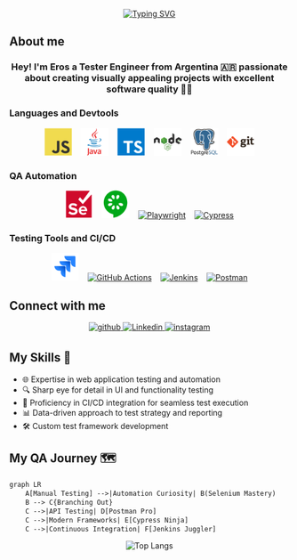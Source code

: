 <div align="center">

[![Typing SVG](https://readme-typing-svg.herokuapp.com?font=Poppins&weight=500&size=24&pause=1000&color=AEE5FFDD&background=1E1E1E&center=true&vCenter=true&random=true&height=100&lines=Welcome+to+my+Github+%F0%9F%92%BB;I'm+Eros+Calvimonti+%F0%9F%91%A8%F0%9F%8F%BB%E2%80%8D%F0%9F%92%BB;QA+Automation+Engineer+%F0%9F%96%A5%EF%B8%8F+%F0%9F%94%8D)](https://git.io/typing-svg)

</div>
  
## About me
### <div align="center"> Hey! I'm Eros a Tester Engineer from Argentina 🇦🇷 passionate about creating visually appealing projects with excellent software quality 👨‍💻  </div> ###   

<div>

### Languages and Devtools

<div align="center">
 <a href="https://developer.mozilla.org/en-US/docs/Web/JavaScript" target="_blank"><img src="https://github.com/devicons/devicon/raw/master/icons/javascript/javascript-original.svg" alt="JavaScript" height="50" /></a>&nbsp;&nbsp;&nbsp;
  <a href="https://docs.oracle.com/en/java/" target="_blank"><img src="https://github.com/devicons/devicon/raw/master/icons/java/java-original-wordmark.svg" alt="Java" height="50" /></a>&nbsp;&nbsp;&nbsp;
  <a href="https://www.typescriptlang.org/docs/" target="_blank"><img src="https://github.com/devicons/devicon/raw/master/icons/typescript/typescript-original.svg" alt="TypeScript" height="50" /></a>&nbsp;&nbsp;&nbsp;
  <a href="https://nodejs.org/en/docs/" target="_blank"><img src="https://github.com/devicons/devicon/raw/master/icons/nodejs/nodejs-original-wordmark.svg" alt="Node.js" height="50" /></a>&nbsp;&nbsp;&nbsp;
  <a href="https://www.postgresql.org/docs/" target="_blank"><img src="https://github.com/devicons/devicon/raw/master/icons/postgresql/postgresql-original-wordmark.svg" alt="PostgreSQL" height="50" /></a>&nbsp;&nbsp;&nbsp;
  <a href="https://git-scm.com/doc" target="_blank"><img src="https://github.com/devicons/devicon/raw/master/icons/git/git-original-wordmark.svg" alt="Git" height="50" /></a>
</div>

</td>
<td valign="top" width="33%" style="border: 1px solid white;">

### QA Automation

<div align="center">
  <a href="https://www.selenium.dev/" target="_blank"><img src="https://github.com/devicons/devicon/raw/master/icons/selenium/selenium-original.svg" alt="Selenium" height="50" /></a>&nbsp;&nbsp;&nbsp;
  <a href="https://cucumber.io/" target="_blank"><img src="https://github.com/devicons/devicon/raw/master/icons/cucumber/cucumber-plain.svg" alt="Cucumber" height="50" /></a>&nbsp;&nbsp;&nbsp;
  <a href="https://playwright.dev/" target="_blank"><img src="https://playwright.dev/img/playwright-logo.svg" alt="Playwright" height="50" /></a>&nbsp;&nbsp;&nbsp;
  <a href="https://www.cypress.io/" target="_blank"><img src="https://asset.brandfetch.io/idIq_kF0rb/idv3zwmSiY.jpeg" alt="Cypress" height="50" /></a>
</div>

</td>
<td valign="top" width="33%" style="border: 1px solid white;">

### Testing Tools and CI/CD
<div align="center">
  <a href="https://www.atlassian.com/software/jira" target="_blank"><img src="https://github.com/devicons/devicon/raw/master/icons/jira/jira-original.svg" alt="Jira" height="50" /></a>&nbsp;&nbsp;&nbsp;
  <a href="https://github.com/features/actions" target="_blank"><img src="https://github.githubassets.com/images/modules/site/features/actions-icon-actions.svg" alt="GitHub Actions" height="50" /></a>&nbsp;&nbsp;&nbsp;
  <a href="https://www.jenkins.io/" target="_blank"><img src="https://www.jenkins.io/images/logos/jenkins/jenkins.png" alt="Jenkins" height="50" /></a>&nbsp;&nbsp;&nbsp;
  <a href="https://www.postman.com/" target="_blank"><img src="https://www.vectorlogo.zone/logos/getpostman/getpostman-icon.svg" alt="Postman" height="50" /></a>
</div>

</div>

## Connect with me  
<div align="center">
<a href="https://github.com/eroscalvimonti" target="blank">
<img src=https://img.shields.io/badge/github-%2324292e.svg?&style=for-the-badge&logo=github&logoColor=white alt=github style="margin-bottom: 5px;" />
</a>
<a href="https://linkedin.com/in/eros-calvimonti-84300629a" target="blank">
<img src=https://img.shields.io/badge/linkedin-%231E77B5.svg?&style=for-the-badge&logo=linkedin&logoColor=white alt=Linkedin style="margin-bottom: 5px;" />
</a>
<a href="https://instagram.com/karielyela" target="blank">
<img src=https://img.shields.io/badge/instagram-%23000000.svg?&style=for-the-badge&logo=instagram&logoColor=white alt=instagram style="margin-bottom: 5px;" />
</a>  
</div>  
  
## My Skills 💼

- 🌐 Expertise in web application testing and automation
- 🔍 Sharp eye for detail in UI and functionality testing
- 🚀 Proficiency in CI/CD integration for seamless test execution
- 📊 Data-driven approach to test strategy and reporting
- 🛠️ Custom test framework development

## My QA Journey 🗺️

```mermaid
graph LR
    A[Manual Testing] -->|Automation Curiosity| B(Selenium Mastery)
    B --> C{Branching Out}
    C -->|API Testing| D[Postman Pro]
    C -->|Modern Frameworks| E[Cypress Ninja]
    C -->|Continuous Integration| F[Jenkins Juggler]
```

<div align="center">
  
![Top Langs](https://github-readme-stats.vercel.app/api/top-langs/?username=eroscalvimonti)

</div>
